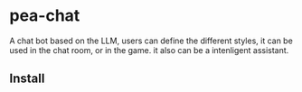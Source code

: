 # pea-chat

A chat bot based on the LLM, users can define the different styles, it can be used in the chat room, or in the game. it also can be a intenligent assistant.

## Install

```bash

```
